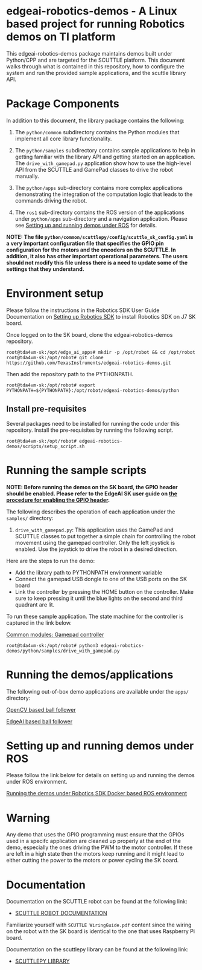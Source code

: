 # edgeai-robotics-demos - A Linux based project for running Robotics demos on TI platform

This edgeai-robotics-demos package maintains demos built under Python/CPP and are targeted for the
SCUTTLE platform. This document walks through what is contained in this repository, how to
configure the system and run the provided sample applications, and the scuttle library API.

# Package Components

In addition to this document, the library package contains the following:

1. The `python/common` subdirectory contains the Python modules that implement all
core library functionality.

2. The `python/samples` subdirectory contains sample applications to help in getting
familiar with the library API and getting started on an application. The
`drive_with_gamepad.py` application show how to use the high-level API from the
SCUTTLE and GamePad classes to drive the robot manually.

3. The `python/apps` sub-directory contains more complex applications demonstrating the
integration of the computation logic that leads to the commands driving the robot.

4. The `ros1` sub-directory contains the ROS version of the applications under `python/apps`
   sub-directory and a navigation application. Please see [Setting up and running demos under ROS](#setting-up-and-running-demos-under-ros) for details.

**NOTE: The file `python/common/scuttlepy/config/scuttle_sk_config.yaml` is a very important
configuration file that specifies the GPIO pin configuration for the motors and the
encoders on the SCUTTLE. In addition, it also has other important operational parameters.
The users should not modify this file unless there is a need to update some of the settings
that they understand.**

# Environment setup

Please follow the instructions in the Robotics SDK User Guide Documentation on [Setting up Robotics SDK](https://software-dl.ti.com/jacinto7/esd/robotics-sdk/08_02_00/docs/source/docker/README.html#setting-up-robotics-kit-environment) to install Robotics SDK on J7 SK board. 

Once logged on to the SK board, clone the edgeai-robotics-demos repository.

``` shell
root@tda4vm-sk:/opt/edge_ai_apps# mkdir -p /opt/robot && cd /opt/robot
root@tda4vm-sk:/opt/robot# git clone https://github.com/TexasInstruments/edgeai-robotics-demos.git
```

Then add the repository path to the PYTHONPATH.

``` shell
root@tda4vm-sk:/opt/robot# export PYTHONPATH=${PYTHONPATH}:/opt/robot/edgeai-robotics-demos/python
```

## Install pre-requisites

Several packages need to be installed for running the code under this repository. Install the pre-requisites by running the following script.

```shell
root@tda4vm-sk:/opt/robot# edgeai-robotics-demos/scripts/setup_script.sh
```

# Running the sample scripts

**NOTE: Before running the demos on the SK board, the GPIO header should be enabled. Please
refer to the EdgeAI SK user guide on [the procedure for enabling the GPIO header](https://software-dl.ti.com/jacinto7/esd/processor-sdk-linux-sk-tda4vm/08_02_00/exports/docs/pi_hdr_programming.html).**

The following describes the operation of each application under the `samples/` directory:

1. `drive_with_gamepad.py`: This application uses the GamePad and SCUTTLE classes
to put together a simple chain for controlling the robot movement using the
gamepad controller. Only the left joystick is enabled. Use the joystick to
drive the robot in a desired direction.

Here are the steps to run the demo:

* Add the library path to PYTHONPATH environment variable
* Connect the gamepad USB dongle to one of the USB ports on the SK board
* Link the controller by pressing the HOME button on the controller. Make
sure to keep pressing it until the blue lights on the second and third
quadrant are lit.

To run these sample application. The state machine for the controller is captured in the link below.

[Common modules: Gamepad controller](python/common/README.md)

```shell
root@tda4vm-sk:/opt/robot# python3 edgeai-robotics-demos/python/samples/drive_with_gamepad.py
```

# Running the demos/applications

The following out-of-box demo applications are available under the `apps/` directory:

[OpenCV based ball follower](python/apps/opencv_subject_follower/README.md)

[EdgeAI based ball follower](python/apps/edgeai_subject_follower/README.md)

# Setting up and running demos under ROS

Please follow the link below for details on setting up and running the demos under ROS environment.

[Running the demos under Robotics SDK Docker based ROS environment](ros1/README.md)

# Warning

Any demo that uses the GPIO programming must ensure that the GPIOs used in a specifc application
are cleaned up properly at the end of the demo, especially the ones driving the PWM to the motor
controller. If these are left in a high state then the motors keep running and it might lead to
either cutting the power to the motors or power cycling the SK board.

# Documentation

Documentation on the SCUTTLE robot can be found at the following link:

* [SCUTTLE ROBOT DOCUMENTATION](https://scuttlerobot.org/resources)

Familiarize yourself with ``SCUTTLE WiringGuide.pdf`` content since the wiring on the robot with the
SK board is identical to the one that uses Raspberry Pi board.

Documentation on the scuttlepy library can be found at the following link:

* [SCUTTLEPY LIBRARY](https://github.com/ansarid/scuttlepy.git)

